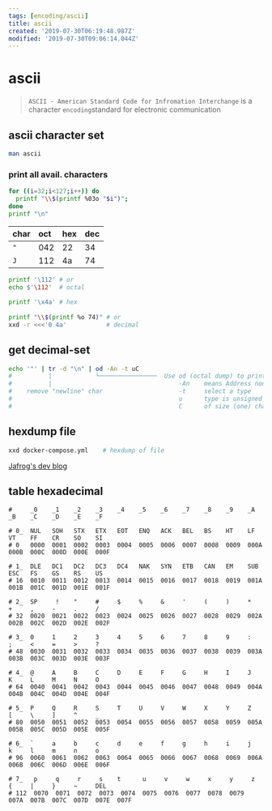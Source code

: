 ```yaml
---
tags: [encoding/ascii]
title: ascii
created: '2019-07-30T06:19:48.987Z'
modified: '2019-07-30T09:06:14.044Z'
---
```


# ascii

> `ASCII - American Standard Code for Infromation Interchange` is a character `encoding`standard for electronic communication


## ascii character set

```sh
man ascii
```

### print all avail. characters
```sh
for ((i=32;i<127;i++)) do
  printf "\\$(printf %03o "$i")"; 
done
printf "\n"
```
    
| char | oct | hex |dec |
| :--  | :-- | :-- |:-- |
| `"`  | 042 | 22  | 34 |
| `J`  | 112 | 4a  | 74 |


```sh
printf '\112' # or 
echo $'\112'  # octal 
 
printf '\x4a' # hex
 
printf "\\$(printf %o 74)" # or 
xxd -r <<<'0 4a'           # decimal
```


## get decimal-set
```sh
echo '"' | tr -d "\n" | od -An -t uC
#          |            └────────────────  Use od (octal dump) to print:
#          |                                   -An    means Address none
#    remove "newline" char                     -t     select a type
#                                              u      type is unsigned decimal.
#                                              C      of size (one) char


```

## hexdump file
```sh
xxd docker-compose.yml    # hexdump of file
```
[Jafrog's dev blog](http://jafrog.com/2013/11/23/colors-in-terminal.html)


## table hexadecimal

```
#     _0    _1    _2    _3    _4    _5    _6    _7    _8    _9    _A    _B    _C    _D    _E    _F

# 0_  NUL   SOH   STX   ETX   EOT   ENQ   ACK   BEL   BS    HT    LF    VT    FF    CR    SO    SI
# 0   0000  0001  0002  0003  0004  0005  0006  0007  0008  0009  000A  000B  000C  000D  000E  000F

# 1_  DLE   DC1   DC2   DC3   DC4   NAK   SYN   ETB   CAN   EM    SUB   ESC   FS    GS    RS    US
# 16  0010  0011  0012  0013  0014  0015  0016  0017  0018  0019  001A  001B  001C  001D  001E  001F

# 2_  SP     !    "     #     $     %     &     '     (     )     *     +     ,     -     .     /
# 32  0020  0021  0022  0023  0024  0025  0026  0027  0028  0029  002A  002B  002C  002D  002E  002F 

# 3_  0     1     2     3     4     5     6     7     8     9     :     ;     <     =     >     ?
# 48  0030  0031  0032  0033  0034  0035  0036  0037  0038  0039  003A  003B  003C  003D  003E  003F 

# 4_  @     A     B     C     D     E     F     G     H     I     J     K     L     M     N     O
# 64  0040  0041  0042  0043  0044  0045  0046  0047  0048  0049  004A  004B  004C  004D  004E  004F 

# 5_  P     Q     R     S     T     U     V     W     X     Y     Z     [     \     ]     ^     _
# 80  0050  0051  0052  0053  0054  0055  0056  0057  0058  0059  005A  005B  005C  005D  005E  005F

# 6_  `     a     b     c     d     e     f     g     h     i     j     k     l     m     n     o
# 96  0060  0061  0062  0063  0064  0065  0066  0067  0068  0069  006A  006B  006C  006D  006E  006F

# 7_   p     q     r     s    t      u     v     w     x     y     z     {     |     }     ~     DEL
# 112  0070  0071  0072  0073  0074  0075  0076  0077  0078  0079  007A  007B  007C  007D  007E  007F
```
